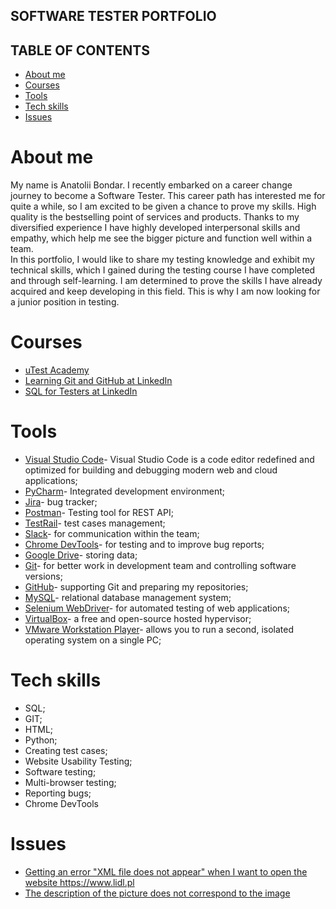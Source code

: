 <b><h2>SOFTWARE TESTER PORTFOLIO</h2></b>

<b><h2>TABLE OF CONTENTS</h2></b>
<ul><li><a href="https://github.com/BondarAnatolii/QA-Portfolio/#about-me">About me</a></li>
<li><a href="https://github.com/BondarAnatolii/QA-Portfolio/#courses">Courses</a></li>
<li><a href="https://github.com/BondarAnatolii/QA-Portfolio/#tools">Tools</a></li>
<li><a href="https://github.com/BondarAnatolii/QA-Portfolio/#tech-skills">Tech skills</a></li>
<li><a href="https://github.com/BondarAnatolii/QA-Portfolio/#issues">Issues<a></li></ul>

<b><h1 id="about-me" text-align="justify">About me</h1></b>
My name is Anatolii Bondar. I recently embarked on a career change journey to become a Software Tester. This career path has interested me for quite a while, so I am excited to be given a chance to prove my skills. High quality is the bestselling point of services and products. Thanks to my diversified experience I have highly developed interpersonal skills and empathy, which help me see the bigger picture and function well within a team. 
<br>In this portfolio, I would like to share my testing knowledge and exhibit my technical skills, which I gained during the testing course I have completed and through self-learning. I am determined to prove the skills I have already acquired and keep developing in this field. This is why I am now looking for a junior position in testing.</h1>

<b><h1 id="courses">Courses</h1></b>
<ul><li><a href="https://www.utest.com">uTest Academy</a></li>
<li><a href="https://www.linkedin.com/learning/certificates/77774448fae4698f60218d38e3abb5f618ae8ea8af59f5afff5f6cb99354284f?lipi=urn%3Ali%3Apage%3Ad_flagship3_profile_view_base%3BRhBZnIsZR%2Fm%2FOIQ5Oz4A9g%3D%3D">Learning Git and GitHub at LinkedIn</li>
<li><a href="https://www.linkedin.com/learning/certificates/453eeeca623770457159bad351a1d85980f441518344a7af29fd633e88dc194b">SQL for Testers at LinkedIn</a></li></ul>

<b><h1 id="tools">Tools</h1></b>
<ul><li><a href="https://code.visualstudio.com">Visual Studio Code</a>- Visual Studio Code is a code editor redefined and optimized for building and debugging modern web and cloud applications;</li>
<li><a href="https://www.jetbrains.com/pycharm/">PyCharm</a>- Integrated development environment;</li>
<li><a href="https://www.atlassian.com/pl/software/jira">Jira</a>- bug tracker;</li>
<li><a href="https://www.postman.com">Postman</a>- Testing tool for REST API;</li>
<li><a href="https://www.testrail.com">TestRail</a>- test cases management;</li>
<li><a href="https://slack.com">Slack</a>- for communication within the team;</li>
<li><a href="https://developer.chrome.com/docs/devtools">Chrome DevTools</a>- for testing and to improve bug reports;</li>
<li><a href="https://www.google.com/drive/">Google Drive</a>- storing data;</li>
<li><a href="https://www.git-scm.com">Git</a>- for better work in development team and controlling software versions;</li>
<li><a href="https://github.com">GitHub</a>- supporting Git and preparing my repositories;</li>
<li><a href="https://www.mysql.com">MySQL</a>- relational database management system;</li>
<li><a href="https://www.selenium.dev/downloads/">Selenium WebDriver</a>- for automated testing of web applications;</li>
<li><a href="https://www.virtualbox.org">VirtualBox</a>- a free and open-source hosted hypervisor;</li>
<li><a href="https://www.vmware.com/products/desktop-hypervisor.html">VMware Workstation Player</a>- allows you to run a second, isolated operating system on a single PC;</li></ul>

<b><h1 id="tech-skills">Tech skills</b></h1>
<ul><li>SQL;</li>
<li>GIT;</li>
<li>HTML;</li>
<li>Python;</li>
<li>Creating test cases;</li>
<li>Website Usability Testing;</li>
<li>Software testing;</li>
<li>Multi-browser testing;</li>
<li>Reporting bugs;</li>
<li>Chrome DevTools</li></ul>

<b><h1 id="issues">Issues</h1></b>
<ul><li><a href="https://github.com/BondarAnatolii/QA-Portfolio/issues/1">Getting an error "XML file does not appear" when I want to open the website https://www.lidl.pl</a></li>
<li><a href="https://github.com/BondarAnatolii/QA-Portfolio/issues/2#issuecomment-2155500405">The description of the picture does not correspond to the image</a></li></ul> 

